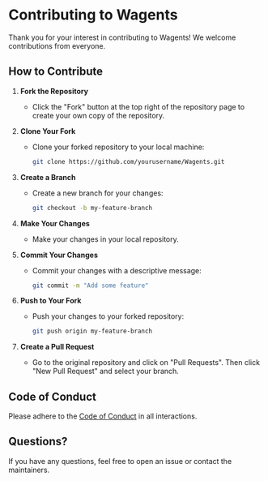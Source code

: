 # Contributing to Wagents

Thank you for your interest in contributing to Wagents! We welcome contributions from everyone.

## How to Contribute

1. **Fork the Repository**
   - Click the "Fork" button at the top right of the repository page to create your own copy of the repository.

2. **Clone Your Fork**
   - Clone your forked repository to your local machine:
     ```bash
     git clone https://github.com/yourusername/Wagents.git
     ```

3. **Create a Branch**
   - Create a new branch for your changes:
     ```bash
     git checkout -b my-feature-branch
     ```

4. **Make Your Changes**
   - Make your changes in your local repository.

5. **Commit Your Changes**
   - Commit your changes with a descriptive message:
     ```bash
     git commit -m "Add some feature"
     ```

6. **Push to Your Fork**
   - Push your changes to your forked repository:
     ```bash
     git push origin my-feature-branch
     ```

7. **Create a Pull Request**
   - Go to the original repository and click on "Pull Requests". Then click "New Pull Request" and select your branch.

## Code of Conduct

Please adhere to the [Code of Conduct](CODE_OF_CONDUCT.md) in all interactions.

## Questions?

If you have any questions, feel free to open an issue or contact the maintainers.